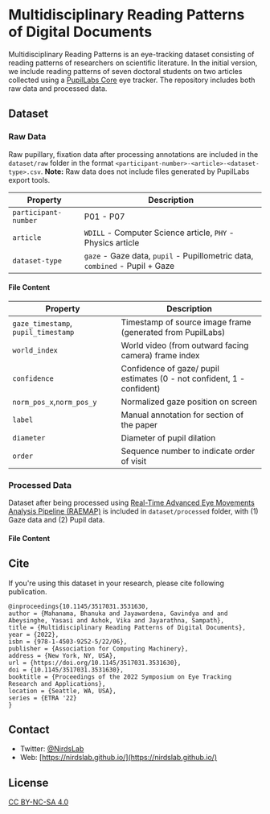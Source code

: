 # Multidisciplinary Reading Patterns of Digital Documents

Multidisciplinary Reading Patterns is an eye-tracking dataset consisting of reading patterns of researchers on scientific literature.
In the initial version, we include reading patterns of seven doctoral students on two articles collected using a [PupilLabs Core](https://pupil-labs.com/products/core/) eye tracker.
The repository includes both raw data and processed data.

## Dataset

### Raw Data
Raw pupillary, fixation data after processing annotations are included in the `dataset/raw` folder in the format
`<participant-number>-<article>-<dataset-type>.csv`.
**Note:** Raw data does not include files generated by PupilLabs export tools.

| Property              |Description                                         |
|---                    |---                                                                            |
|`participant-number`   | P01 - P07                                                                          |
|`article`              | `WDILL` - Computer Science article, `PHY` - Physics article                   |
|`dataset-type`         | `gaze` - Gaze data, `pupil` - Pupillometric data, `combined` - Pupil + Gaze   |

#### File Content

| Property  | Description |
|---        |---          |
|`gaze_timestamp`, `pupil_timestamp` | Timestamp of source image frame (generated from PupilLabs)|
|`world_index`    | World video (from outward facing camera) frame index      |
|`confidence`     | Confidence of gaze/ pupil estimates (0 - not confident, 1 - confident) |
|`norm_pos_x`,`norm_pos_y` | Normalized gaze position on screen |
|`label`          | Manual annotation for section of the paper |
|`diameter`       | Diameter of pupil dilation  |
|`order`          | Sequence number to indicate order of visit |


### Processed Data
Dataset after being processed using [Real-Time Advanced Eye Movements Analysis Pipeline (RAEMAP)](https://doi.org/10.1145/3379157.3391992) is included in `dataset/processed` folder, with (1) Gaze data and (2) Pupil data.

#### File Content


## Cite
If you're using this dataset in your research, please cite following publication.
```
@inproceedings{10.1145/3517031.3531630,
author = {Mahanama, Bhanuka and Jayawardena, Gavindya and and Abeysinghe, Yasasi and Ashok, Vika and Jayarathna, Sampath},
title = {Multidisciplinary Reading Patterns of Digital Documents},
year = {2022},
isbn = {978-1-4503-9252-5/22/06},
publisher = {Association for Computing Machinery},
address = {New York, NY, USA},
url = {https://doi.org/10.1145/3517031.3531630},
doi = {10.1145/3517031.3531630},
booktitle = {Proceedings of the 2022 Symposium on Eye Tracking Research and Applications},
location = {Seattle, WA, USA},
series = {ETRA '22}
}
```

## Contact
* Twitter: [@NirdsLab](https://twitter.com/NirdsLab/)
* Web: [https://nirdslab.github.io/](https://nirdslab.github.io/)

## License
[CC BY-NC-SA 4.0](https://creativecommons.org/licenses/by-nc-sa/4.0/)
